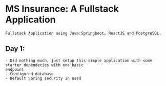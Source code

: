 # MS Insurance: A Fullstack Application
    Fullstack Application using Java:Springboot, ReactJS and PostgreSQL.

## Day 1:
    - Did nothing much, just setup this simple application with some starter dependecies with one basic
    endpoint
    - Configured database 
    - Default Spring security in used